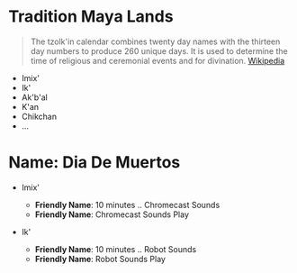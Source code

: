 # Tradition Maya Lands

> The tzolk'in calendar combines twenty day names with the thirteen day numbers to produce 260 unique days. It is used to determine the time of religious and ceremonial events and for divination. [Wikipedia](https://en.wikipedia.org/wiki/Maya_calendar)

- Imix'
- Ik'
- Ak'b'al
- K'an
- Chikchan
- ...

# Name: Dia De Muertos

- Imix'
  - __Friendly Name__: 10 minutes .. Chromecast Sounds
  - __Friendly Name__: Chromecast Sounds Play

- Ik'
  - __Friendly Name__: 10 minutes .. Robot Sounds
  - __Friendly Name__: Robot Sounds Play
